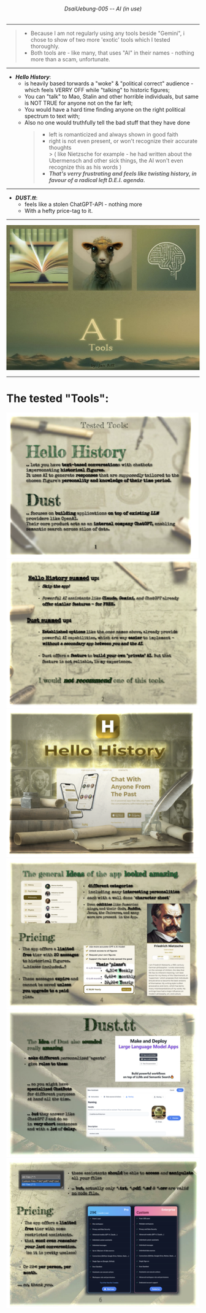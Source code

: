 ###### <p align="center"> DsaiUebung-005 -- AI (in use) </p>

<!-- ![assignment](./img/assignment.png)  -->

--- 

> - Because I am not regularly using any tools beside "Gemini", i chose to show of two more 'exotic' tools which I tested thoroughly.  
> - Both tools are - like many, that uses "AI" in their names - nothing more than a scam, unfortunate.  

---
- ***Hello History***:
  - is heavily based torwards a "woke" & "political correct" audience - which feels VERRY OFF while "talking" to historic figures;  
  - You can "talk" to Mao, Stalin and other horrible individuals, but same is NOT TRUE for anyone not on the far left; 
  - You would have a hard time finding anyone on the right political spectrum to text with;
  - Also no one would truthfully tell the bad stuff that they have done
    > - left is romanticized and always shown in good faith  
    > - right is not even present, or won't recognize their accurate thoughts  
        > ( like Nietzsche for example - he had written about the Ubermensch and other sick things, the AI won't even recognize this as his words )
    > - ***That's verry frustrating and feels like twisting history, in favour of a radical left D.E.I. agenda.***  

---
- ***DUST.tt***:
  - feels like a stolen ChatGPT-API - nothing more
  - With a hefty price-tag to it.


---
 ![0](./img/0.png)

---
# The tested "Tools":

 ![1](./img/1.png)
 ![2](./img/2.png)
 ![3](./img/3.png)
 ![4](./img/4.png)
 ![5](./img/5.png)
 ![6](./img/6.png)

